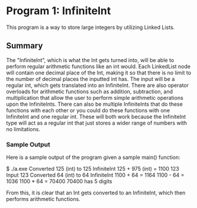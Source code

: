 # Program 1: InfiniteInt

This program is a way to store large integers by utilizing Linked Lists.

## Summary

The "InfiniteInt", which is what the Int gets turned into, will be able to perform regular arithmetic functions like an int would. Each LinkedList node will contain one decimal place of the Int, making it so that there is no limit to the number of decimal places the inputted int has. The input will be a regular int, which gets translated into an InfiniteInt. There are also operator overloads for arithmetic functions such as addition, subtraction, and multiplication that allow the user to perform simple arithmetic operations upon the InfiniteInts. There can also be multiple InfiniteInts that do these functions with each other or you could do these functions with one InfiniteInt and one regular int. These will both work because the InfiniteInt type will act as a regular int that just stores a wider range of numbers with no limitations.

### Sample Output

Here is a sample output of the program given a sample main() function:

$ ./a.exe
Converted 125 (int) to 125 InfiniteInt
125 + 975 (int) = 1100
123
Input 123
Converted 64 (int) to 64 InfiniteInt
1100 + 64 = 1164 1100 - 64 = 1036 1100 \* 64 = 70400
70400 has 5 digits

From this, it is clear that an Int gets converted to an InfiniteInt, which then performs arithmetic functions.
